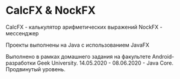 # CalcFX & NockFX
CalcFX - калькулятор арифметических выражений
NockFX - мессенджер

Проекты выполнены на Java с использованием JavaFX

Выполнено в рамках домашнего задания на факультете Android-разработки Geek University.
14.05.2020 - 08.06.2020 - Java Core. Продвинутый уровень.

